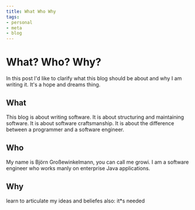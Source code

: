 ```yaml
---
title: What Who Why
tags:
- personal
- meta
- blog
---
```

# What? Who? Why?
In this post I'd like to clarify what this blog should be about and why I am writing it. It's a hope and dreams thing.

## What
This blog is about writing software. It is about structuring and maintaining software. It is about software craftsmanship. It is about the difference between a programmer and a software engineer.

## Who 
My name is Björn Großewinkelmann, you can call me growi. I am a software engineer who works manly on enterprise Java applications.

## Why
learn to articulate my ideas and beliefes
also: it*s needed
<!--stackedit_data:
eyJoaXN0b3J5IjpbLTEwOTk4NDM5MiwtNTUxMjUyMDIwLDE5Nj
M2NTMxOTQsMTI1MTE0MTQ2NywxMTAxNDQ1MTM0LC0xNjg5NTg0
NDk3LC0xNzM3NzEyNzUxLC01NzQ2NTM2OCwxOTM2NzU1NDQ5LC
01MDA0NzQyMzZdfQ==
-->